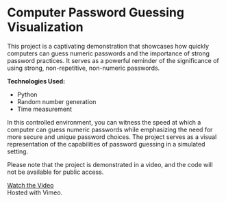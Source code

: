 <h1>Computer Password Guessing Visualization</h1>

This project is a captivating demonstration that showcases how quickly computers can guess numeric passwords and the importance of strong password practices. It serves as a powerful reminder of the significance of using strong, non-repetitive, non-numeric passwords.

**Technologies Used:**

- Python
- Random number generation
- Time measurement

In this controlled environment, you can witness the speed at which a computer can guess numeric passwords while emphasizing the need for more secure and unique password choices. The project serves as a visual representation of the capabilities of password guessing in a simulated setting.

Please note that the project is demonstrated in a video, and the code will not be available for public access.


[Watch the Video](https://vimeo.com/882289426)
<br>
Hosted with Vimeo.
